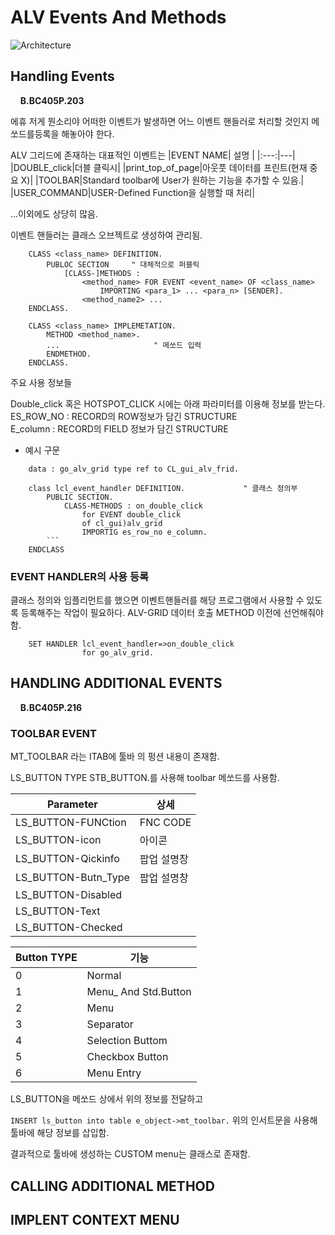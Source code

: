 # ALV Events And Methods
![Architecture](../screenShot/Week6/ALV_Control_archtecture.jpg)

## Handling Events
&nbsp;&nbsp;&nbsp;&nbsp;**B.BC405P.203**   

에휴 저게 뭔소리야
어떠한 이벤트가 발생하면 어느 이벤트 핸들러로 처리할 것인지 메쏘드를등록을 해놓아야 한다.

ALV 그리드에 존재하는 대표적인 이벤트는
|EVENT NAME| 설명 |
|:---:|---|
|DOUBLE_click|더블 클릭시|
|print_top_of_page|아웃풋 데이터를 프린트(현재 중요 X)|
|TOOLBAR|Standard toolbar에 User가 원하는 기능을 추가할 수 있음.|
|USER_COMMAND|USER-Defined Function을 실행할 때 처리|

...이외에도 상당히 많음.

이벤트 핸들러는 클래스 오브젝트로 생성하여 관리됨.

```ABAP
    CLASS <class_name> DEFINITION.
        PUBLOC SECTION     " 대체적으로 퍼블릭
            [CLASS-]METHODS :
                <method_name> FOR EVENT <event_name> OF <class_name>
                    IMPORTING <para_1> ... <para_n> [SENDER].
                <method_name2> ...
    ENDCLASS.

    CLASS <class_name> IMPLEMETATION.
        METHOD <method_name>.
        ...                     " 메쏘드 입력
        ENDMETHOD.
    ENDCLASS.
```

주요 사용 정보들 

Double_click 혹은 HOTSPOT_CLICK 시에는 아래 파라미터를 이용해 정보를 받는다.  
ES_ROW_NO : RECORD의 ROW정보가 담긴 STRUCTURE  
E_column : RECORD의 FIELD 정보가 담긴 STRUCTURE  

- 예시 구문
```ABAP
    data : go_alv_grid type ref to CL_gui_alv_frid.

    class lcl_event_handler DEFINITION.             " 클래스 정의부
        PUBLIC SECTION.
            CLASS-METHODS : on_double_click
                for EVENT double_click
                of cl_gui)alv_grid
                IMPORTIG es_row_no e_column.
        ```
    ENDCLASS

```

### EVENT HANDLER의 사용 등록
클래스 정의와 임플리먼트를 했으면
이벤트핸들러를 해당 프로그램에서 사용할 수 있도록 등록해주는 작업이 필요하다.
ALV-GRID 데이터 호출 METHOD 이전에 선언해줘야함.

```abap
    SET HANDLER lcl_event_handler=>on_double_click
                for go_alv_grid.
```


## HANDLING ADDITIONAL EVENTS
&nbsp;&nbsp;&nbsp;&nbsp;**B.BC405P.216**   
### TOOLBAR EVENT


MT_TOOLBAR 라는 ITAB에 툴바 의 펑션 내용이 존재함.

LS_BUTTON TYPE STB_BUTTON.를 사용해 
toolbar 메쏘드를 사용함.

| Parameter |상세|
|---|---|
|LS_BUTTON-FUNCtion |FNC CODE|
|LS_BUTTON-icon |아이콘|
|LS_BUTTON-Qickinfo |팝업 설명창|
|LS_BUTTON-Butn_Type |팝업 설명창|
|LS_BUTTON-Disabled||
|LS_BUTTON-Text||
|LS_BUTTON-Checked| |

|Button TYPE | 기능|
|---|---|
|0| Normal|
|1| Menu_ And Std.Button |
|2| Menu |
|3| Separator |
|4| Selection Buttom |
|5| Checkbox Button |
|6| Menu Entry |

LS_BUTTON을 메쏘드 상에서 위의 정보를 전달하고

`INSERT ls_button into table e_object->mt_toolbar.`
위의 인서트문을 사용해 툴바에 해당 정보를 삽입함.

결과적으로 툴바에 생성하는 CUSTOM menu는 클래스로 존재함.


## CALLING ADDITIONAL METHOD
## IMPLENT CONTEXT MENU
